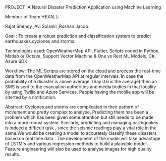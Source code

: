 PROJECT :A Natural Disaster Prediction Application using Machine Learning

Member of Team HEXALL:

Rajat Shenoy ,Avi Solanki ,Roshan Jacob.
 
Goal : To create a robust prediction and classification system to predict earthquakes,cyclones and storms.

Technologies used: OpenWeatherMap API, Flutter, Scripts coded in Python, Matlab or Octave, Support Vector Machine & One vs Rest ML Models, C#, Azure SDK.

Workflow:
The ML Scripts are stored on the cloud and process the real-time data from the OpenWeatherMap API at regular intervals. In case the probability of a disaster is above average, (Say 0.6 is the average) then an SMS is sent to the evacuation authorities and media bodies in that locality by using Twilio and Azure Services. People having the mobile app will be alterted by a notification.

Abstract:
Cyclones and storms are complicated in their pattern of movement and pretty complex to analyse. Predicting them has been a problem which has been given some attention but still needs to be made into a more robust system. Similarly, predicting and managing earthquakes is indeed a difficult task , since the seismic readings play a vital role in the same.We would be creating a model to accurately classify these disasters based on real time data .
The development of the model will take advantage of LSTM's and various regression methods to build a plausible model.
Feature engineering will also be used to analyse images for high quality results. 




